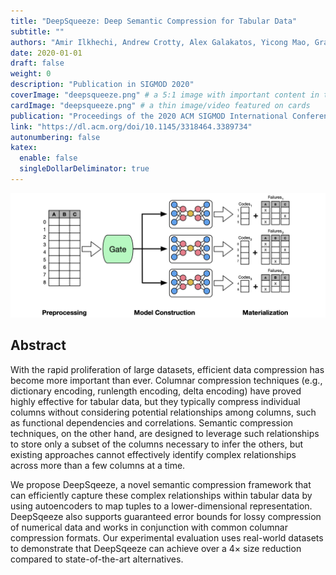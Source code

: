 ```yaml
---
title: "DeepSqueeze: Deep Semantic Compression for Tabular Data"
subtitle: ""
authors: "Amir Ilkhechi, Andrew Crotty, Alex Galakatos, Yicong Mao, Grace Fan, Xiran Shi, Ugur Cetintemel"
date: 2020-01-01
draft: false
weight: 0
description: "Publication in SIGMOD 2020"
coverImage: "deepsqueeze.png" # a 5:1 image with important content in the center 1/3 zone for best effect
cardImage: "deepsqueeze.png" # a thin image/video featured on cards
publication: "Proceedings of the 2020 ACM SIGMOD International Conference on Management of Data"
link: "https://dl.acm.org/doi/10.1145/3318464.3389734"
autonumbering: false
katex:
  enable: false
  singleDollarDeliminator: true
---
```


![Deepsqueeze architecture](deepsqueeze-tall.png "Deepsqueeze architecture")

## Abstract

With the rapid proliferation of large datasets, efficient data compression has become more important than ever. Columnar compression techniques (e.g., dictionary encoding, runlength encoding, delta encoding) have proved highly effective for tabular data, but they typically compress individual columns without considering potential relationships among columns, such as functional dependencies and correlations. Semantic compression techniques, on the other hand, are designed to leverage such relationships to store only a subset
of the columns necessary to infer the others, but existing approaches cannot effectively identify complex relationships
across more than a few columns at a time.

We propose DeepSqeeze, a novel semantic compression framework that can efficiently capture these complex relationships within tabular data by using autoencoders to map tuples to a lower-dimensional representation. DeepSqeeze also supports guaranteed error bounds for lossy compression of numerical data and works in conjunction with common columnar compression formats. Our experimental evaluation
uses real-world datasets to demonstrate that DeepSqeeze can achieve over a 4× size reduction compared to state-of-the-art alternatives.